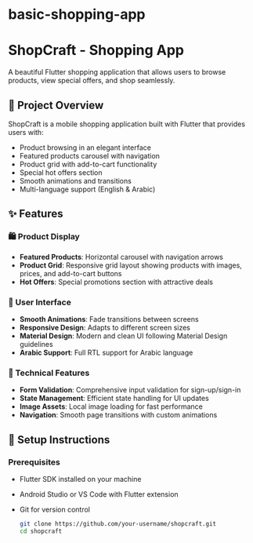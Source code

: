 # basic-shopping-app
# ShopCraft - Shopping App

A beautiful Flutter shopping application that allows users to browse products, view special offers, and shop seamlessly.

## 📱 Project Overview

ShopCraft is a mobile shopping application built with Flutter that provides users with:
- Product browsing in an elegant interface
- Featured products carousel with navigation
- Product grid with add-to-cart functionality
- Special hot offers section
- Smooth animations and transitions
- Multi-language support (English & Arabic)

## ✨ Features

### 🛍️ Product Display
- **Featured Products**: Horizontal carousel with navigation arrows
- **Product Grid**: Responsive grid layout showing products with images, prices, and add-to-cart buttons
- **Hot Offers**: Special promotions section with attractive deals

### 🎨 User Interface
- **Smooth Animations**: Fade transitions between screens
- **Responsive Design**: Adapts to different screen sizes
- **Material Design**: Modern and clean UI following Material Design guidelines
- **Arabic Support**: Full RTL support for Arabic language

### 🔧 Technical Features
- **Form Validation**: Comprehensive input validation for sign-up/sign-in
- **State Management**: Efficient state handling for UI updates
- **Image Assets**: Local image loading for fast performance
- **Navigation**: Smooth page transitions with custom animations

## 🚀 Setup Instructions

### Prerequisites
- Flutter SDK installed on your machine
- Android Studio or VS Code with Flutter extension
- Git for version control


   ```bash
   git clone https://github.com/your-username/shopcraft.git
   cd shopcraft

